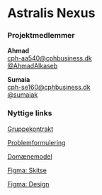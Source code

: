 # Astralis Nexus
### Projektmedlemmer
**Ahmad**  
cph-aa540@cphbusiness.dk  
[@AhmadAlkaseb](https://github.com/AhmadAlkaseb)

**Sumaia**  
cph-se160@cphbusiness.dk  
[@sumaiak](https://github.com/sumaiak)

### Nyttige links

[Gruppekontrakt](https://github.com/AhmadAlkaseb/AstralisNexus/blob/main/Documentation/group-contract.md)

[Problemformulering](https://github.com/AhmadAlkaseb/AstralisNexus/blob/main/Documentation/problem%20formulation.md)

[Domænemodel](https://github.com/AhmadAlkaseb/AstralisNexus/blob/main/Backend/documentation/domain-model.puml)

[Figma: Skitse](https://www.figma.com/design/1cjxtehlyZ9ZqKMqWU1Evl/Admin-Panel?node-id=0-1&p=f&t=yEworXAqW4bVtWBq-0)

[Figma: Design](https://www.figma.com/design/1cjxtehlyZ9ZqKMqWU1Evl/Admin-Panel?node-id=97-3&p=f&t=yEworXAqW4bVtWBq-0)
